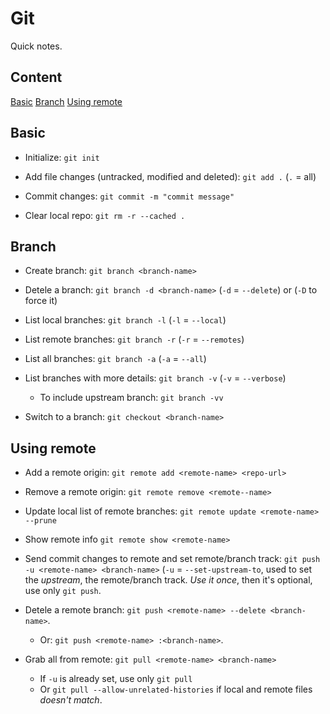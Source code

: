 # Git

Quick notes.

## Content

[Basic](#Basic)
[Branch](#Branch)
[Using remote](#Using-remote)

## Basic

- Initialize: `git init`

- Add file changes (untracked, modified and deleted): `git add .` (`.` = all)

- Commit changes: `git commit -m "commit message"`

- Clear local repo: `git rm -r --cached .`

## Branch

- Create branch: `git branch <branch-name>`
- Detele a branch: `git branch -d <branch-name>` (`-d` = `--delete`) or (`-D` to force it)
- List local branches: `git branch -l` (`-l` = `--local`)
- List remote branches: `git branch -r` (`-r` = `--remotes`)
- List all branches: `git branch -a` (`-a` = `--all`)
- List branches with more details: `git branch -v` (`-v` = `--verbose`)
  - To include upstream branch: `git branch -vv`

- Switch to a branch: `git checkout <branch-name>`

## Using remote

- Add a remote origin: `git remote add <remote-name> <repo-url>`
- Remove a remote origin: `git remote remove <remote--name>`
- Update local list of remote branches: `git remote update <remote-name> --prune`
- Show remote info `git remote show <remote-name>`

- Send commit changes to remote and set remote/branch track: `git push -u <remote-name> <branch-name>` (`-u` = `--set-upstream-to`, used to set the _upstream_, the remote/branch track. _Use it once_, then it's optional, use only `git push`.
- Detele a remote branch: `git push <remote-name> --delete <branch-name>`.
  - Or: `git push <remote-name> :<branch-name>`.

- Grab all from remote: `git pull <remote-name> <branch-name>`
  - If `-u` is already set, use only `git pull`
  - Or `git pull --allow-unrelated-histories` if local and remote files _doesn't match_.
